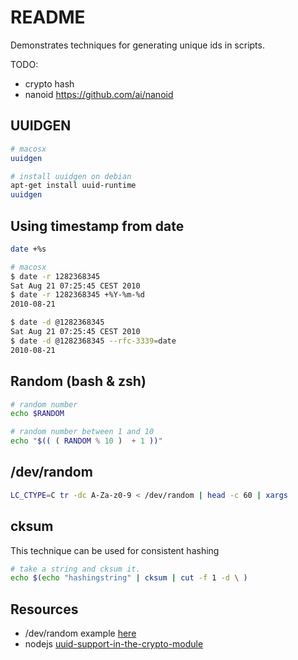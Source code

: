 # README

Demonstrates techniques for generating unique ids in scripts.  

TODO:

* crypto hash
* nanoid https://github.com/ai/nanoid

## UUIDGEN

```sh
# macosx
uuidgen
```

```sh
# install uuidgen on debian
apt-get install uuid-runtime
uuidgen
```

## Using timestamp from date

```sh
date +%s

# macosx
$ date -r 1282368345
Sat Aug 21 07:25:45 CEST 2010
$ date -r 1282368345 +%Y-%m-%d
2010-08-21

$ date -d @1282368345
Sat Aug 21 07:25:45 CEST 2010
$ date -d @1282368345 --rfc-3339=date
2010-08-21
```

## Random (bash & zsh)

```sh
# random number
echo $RANDOM

# random number between 1 and 10
echo "$(( ( RANDOM % 10 )  + 1 ))"
```

## /dev/random

```sh
LC_CTYPE=C tr -dc A-Za-z0-9 < /dev/random | head -c 60 | xargs
```

## cksum

This technique can be used for consistent hashing  

```sh
# take a string and cksum it.
echo $(echo "hashingstring" | cksum | cut -f 1 -d \ )
```

## Resources

* /dev/random example [here](https://gist.github.com/5c0tt/b9f452a9076daca4fa35)  
* nodejs [uuid-support-in-the-crypto-module](https://nodejs.org/en/blog/release/v14.17.0/#uuid-support-in-the-crypto-module)  
